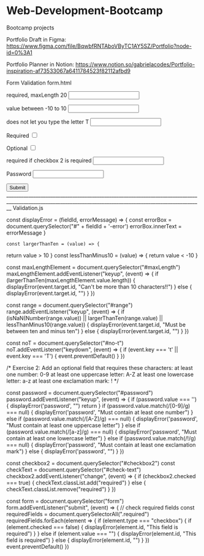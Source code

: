 # Web-Development-Bootcamp
Bootcamp projects

Portfolio Draft in Figma:  https://www.figma.com/file/BqwbfRNTAboVByTC1AY5SZ/Portfolio?node-id=0%3A1

Portfolio Planner in Notion: https://www.notion.so/gabrielacodes/Portfolio-inspiration-af73533067a6411784523f82112afbd9






Form Validation
form.html

<!DOCTYPE html>
<html lang="en">
<head>
<meta charset="UTF-8">
<meta name="viewport" content="width=device-width">
<title>Example</title>
<script defer src="validation.js"></script>
</head>
 <body>
 <form>
<!-- required, maxLength 20 -->
<div>
    <label for="maxLength">required, maxLength 20</label>
    <input id="maxLength" class="required" type="text">
    <p id="maxLength-error" style="color: red;"></p>
</div>
<!-- value between -10 to 10 -->
<div>
    <label for="range">value between -10 to 10</label>
    <input id="range" type="number">
    <p id="range-error" style="color: red;"></p>
</div>
<!-- does not let you type the letter T -->
<div>
    <label for="no-t">does not let you type the letter T</label>
    <input id="no-t" type="text">
    <p id="no-t-error" style="color: red;"></p>
</div>
<!--  required -->
<div>
    <label for="checkbox1">Required</label>
    <input id="checkbox1" class="required" type="checkbox">
    <p id="checkbox1-error" style="color: red;"></p>
</div>
<div>
    <label for="checkbox2">Optional</label>
    <input id="checkbox2" type="checkbox">
    <p id="checkbox2-error" style="color: red;"></p>
</div>
<!-- required if checkbox 2 is required -->
<div>
    <label for="check-text">required if checkbox 2 is required</label>
    <input id="check-text" type="text">
    <p id="check-text-error" style="color: red;"></p>
</div>

<!-- "password field" that  -->
<div>
    <label for="password">Password</label>
    <input id="password" type="text">
    <p id="password-error" style="color: red;" class="error-message"></p>
</div>
<input type="submit">
______________________________________________________________________________________________________________________________________________________________
Validation.js

const displayError = (fieldId, errorMessage) => {
const errorBox = document.querySelector("#" + fieldId + '-error')
errorBox.innerText = errorMessage
    }

    const largerThanTen = (value) => {
return value > 10
    }
    const lessThanMinus10 = (value) => {
return value < -10
    }

const maxLengthElement = document.querySelector("#maxLength")
 maxLengthElement.addEventListener("keyup", (event) => {
if (largerThanTen(maxLengthElement.value.length)) {
    displayError(event.target.id, "Can't be more than 10 characters!!")
} else {
    displayError(event.target.id, "")
}
})

  const range = document.querySelector("#range")
  range.addEventListener("keyup", (event) => {
if (isNaN(Number(range.value)) || largerThanTen(range.value) || lessThanMinus10(range.value)) {
    displayError(event.target.id, "Must be between ten and minus ten")
} else {
    displayError(event.target.id, "")
}
})

const noT = document.querySelector("#no-t")
noT.addEventListener("keydown", (event) => {
if (event.key === 't' || event.key === 'T') {
    event.preventDefault()
}
})

/*
Exercise 2: Add an optional field that requires these characters:
at least one number: 0-9
at least one uppercase letter: A-Z
at least one lowercase letter: a-z
at least one exclamation mark: !
*/

const password = document.querySelector("#password")
password.addEventListener("keyup", (event) => {
if (password.value === '') {
    displayError('password', "")
    return
}
if (password.value.match(/[0-9]/g) === null) {
    displayError('password', "Must contain at least one number")
} else if (password.value.match(/[A-Z]/g) === null) {
    displayError('password', "Must contain at least one uppercase letter")
} else if (password.value.match(/[a-z]/g) === null) {
    displayError('password', "Must contain at least one lowercase letter")
} else if (password.value.match(/!/g) === null) {
    displayError('password', "Must contain at least one exclamation mark")
} else {
    displayError('password', "")
}
})

const checkbox2 = document.querySelector("#checkbox2")
const checkText = document.querySelector("#check-text")
checkbox2.addEventListener("change", (event) => {
if (checkbox2.checked === true) {
    checkText.classList.add("required")
} else {
    checkText.classList.remove("required")
}
})

const form = document.querySelector("form")
form.addEventListener("submit", (event) => {
// check required fields
const requiredFields = document.querySelectorAll(".required")
requiredFields.forEach(element => {
    if (element.type === "checkbox") {
        if (element.checked === false) {
            displayError(element.id, "This field is required")
        }
    } else if (element.value === "") {
        displayError(element.id, "This field is required")
    } else {
        displayError(element.id, "")
    }
})
event.preventDefault()
})
